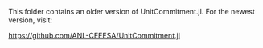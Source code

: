 This folder contains an older version of UnitCommitment.jl. For the newest version, visit:

https://github.com/ANL-CEEESA/UnitCommitment.jl